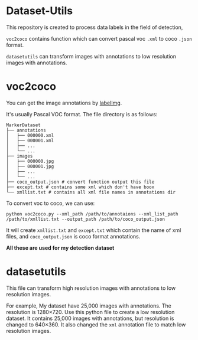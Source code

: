 # Dataset-Utils

This repository is created to process data labels in the field of detection,

`voc2coco` contains function which can convert pascal voc `.xml` to coco `.json` format.

`datasetutils` can transform images with annotations to low resolution images with annotations.



# voc2coco

You can get the image annotations by [labelImg](https://github.com/tzutalin/labelImg). 

It's usually Pascal VOC format.  The file directory is as follows:

```shell
MarkerDataset
├── annotations
│   ├── 000000.xml
│   ├── 000001.xml
│   ├── ...
│   └── ...
├── images
│   ├── 000000.jpg
│   ├── 000001.jpg
│   ├── ...
│   └── ...
├── coco_output.json # convert function output this file
├── except.txt # contains some xml which don't have boox
└── xmllist.txt # contains all xml file names in annotations dir

```

To convert voc to coco, we can use:

```shell
python voc2coco.py --xml_path /path/to/annotaions --xml_list_path /path/to/xmllist.txt --output_path /path/to/coco_output.json
```

It will create `xmllist.txt` and `except.txt`  which contain the name of xml files, and `coco_output.json` is coco format annotations.

**All these are used for my detection dataset**

# datasetutils

This file can transform high resolution images with annotations to low resolution images.

For example, My dataset have 25,000 images with annotations. The resolution is 1280×720. Use this python file to create a low resolution dataset. It contains 25,000 images with annotations, but resolution is changed to 640×360.  It also changed the `xml`  annotation file to match low resolution images.